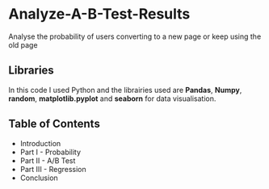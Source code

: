 # Analyze-A-B-Test-Results
Analyse the probability of users converting to a new page or keep using the old page
## Libraries
In this code I used Python and the librairies used are **Pandas**, **Numpy**, **random**, **matplotlib.pyplot** and **seaborn** 
for data visualisation.
## Table of Contents
* Introduction
* Part I - Probability
* Part II - A/B Test
* Part III - Regression
* Conclusion
